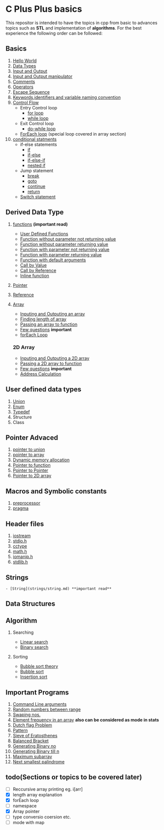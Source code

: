 
# C Plus Plus basics
This repositor is intended to have the topics in cpp from basic to advances topics such as **STL** and implementation of **algorithms**.  For the best experience the following order can be followed:

## Basics

 1. [Hello World](basics/helloworld.cpp)
 2. [Data Types](basics/datatypes.cpp)
 3. [Input and Output](basics/inputoutput.cpp)
 4. [Input and Output manipulator](basics/manipulator.cpp)
 4. [Comments](basics/comments.cpp)
 5. [Operators](basics/operators.cpp)
 6. [Escape Sequence](basics/escape.cpp)
 7. [Keywords,identifiers and variable naming convention](basics/naming.md)
 8. [Control Flow](control%20flow/controlflow.md)
	- Entry Control loop
		- [for loop](control%20flow/for.cpp)
		- [while loop](control%20flow/while.cpp)
	- Exit Control loop
		- [do-while loop](control%20flow/dowhile.cpp)
	- [ForEach loop](#forEach) (special loop covered in array section)
 9. [conditional statments](conditional/conditional.md)
 	- if-else statements
		- [if](conditional/if.cpp)
		- [if-else](conditional/ifelse.cpp)
		- [if-else-if](conditional/ifelseif.cpp)
		- [nested if](conditional/nestedif.cpp)
	- Jump statement
		- [break](conditional/break.cpp)
		- [goto](conditional/goto.cpp)
		- [continue](conditional/continue.cpp)
		- [return](conditional/return.cpp)
	- [Switch statement](conditional/switch.cpp)

## Derived Data Type

 1. [functions](functions/functions.md)  **(important read)**
	- [User Defined Functions](functions/userdefined.cpp)
	- [Function without parameter not returning value](functions/function1.cpp)
	- [Function without parameter returning value](functions/function2.cpp)
	- [Function with parameter not returning value](functions/function3.cpp)
	- [Function with parameter returning value](functions/function4.cpp)
	- [Function with default arguments](functions/default.cpp)
	- [Call by Value](functions/callbyvalue.cpp)
	- [Call by Reference](functions/callbyreference.cpp)
	- [Inline function](functions/inline.cpp)
 2. [Pointer](pointer/pointer.cpp)
 3. [Reference](pointer/reference.cpp)
 4. [Array](array/array.md)
	- [Inputing and Outputing an array](array/ioArray.cpp)
	- [Finding length of array](array/lengthArray.cpp)
	- [Passing an array to function](array/arrayFunction.cpp)
	- [Few questions](programs/rearrange.cpp) **important**
	- <a id="forEach">[forEach Loop](array/forEach.cpp)</a>

	### 2D Array
	- [Inputing and Outputing a 2D array](array/2D%20array/ioArray.cpp)
	- [Passing a 2D array to function](array/2D%20array/arrayFunction.cpp)
	- [Few questions](programs/2Darray.cpp) **important**
	- [Address Calculation](array/2D%20array/address.md)

## User defined data types
 1. [Union](basics/union.cpp)
 2. [Enum](basics/enum.cpp) 
 3. [Typedef](basics/typedef.cpp)
 4. Structure
 5. Class

## Pointer Advaced
 1. [pointer to union](basics/unionPointer.cpp)
 2. [pointer to array](pointer/pointerArray.cpp)
 3. [Dynamic memory allocation](pointer/dynamicMemory.cpp)
 4. [Pointer to function](pointer/pointerToFunction.cpp)
 5. [Pointer to Pointer](pointer/pointerTopointer.cpp)
 6. [Pointer to 2D array](pointer/pointerTo2DArray.cpp)

## Macros and Symbolic constants
 1. [preprocessor](header/preprocessor.cpp)
 2. [pragma](header/pragma.cpp)
		
## Header files
 1. [iostream](basics/inputoutput.cpp)
 2. [stdio.h](header/stdio.cpp)
 3. [cctype](header/cctype.cpp)
 4. [math.h](header/math.cpp)
 5. [iomanip.h](basics/manipulator.cpp)
 6. [stdlib.h](header/stdlib.cpp)

## Strings
	- [String](strings/string.md) **important read**

## Data Structures

## Algorithm
 1. Searching
	- [Linear search](algorithm/searching/linearSearch.cpp)
	- [Binary search](algorithm/searching/binarySearch.cpp)
	
 2. Sorting
	- [Bubble sort theory](algorithm/sorting/bubblesort.md)
	- [Bubble sort](algorithm/sorting/bubblesort.cpp)
	- [Insertion sort]()

## Important Programs

 1. [Command Line arguments](programs/cla.cpp)
 2. [Random numbers between range](programs/randomRange.cpp)
 3. [Swaping nos.](programs/swap.cpp)
 4. [Element frequency in an array](programs/mode.cpp) **also can be considered as mode in stats**
 5. [Dutch flag Problem](programs/dutchflag.cpp)
 6. [Pattern](programs/pattern.cpp)
 7. [Sieve of Eratosthenes](programs/eratosthenes.cpp)
 8. [Balanced Bracket](programs/balancedBracket.cpp)
 9. [Generating Binary no](programs/generateBinary.cpp)
 10. [Generating Binary till n](programs/generateBinaryTillN.cpp)
 11. [Maximum subarray](programs/maxSubArray.cpp)
 12. [Next smallest palindrome](programs/maxSubArray.cpp)

## todo(Sections or topics to be covered later)
 - [ ] Reccursive array printing eg. i[arr]
 - [x] length array explanation
 - [x] forEach loop
 - [ ] namespace
 - [x] Array pointer
 - [ ] type conversio coersion etc.
 - [ ] mode with map
